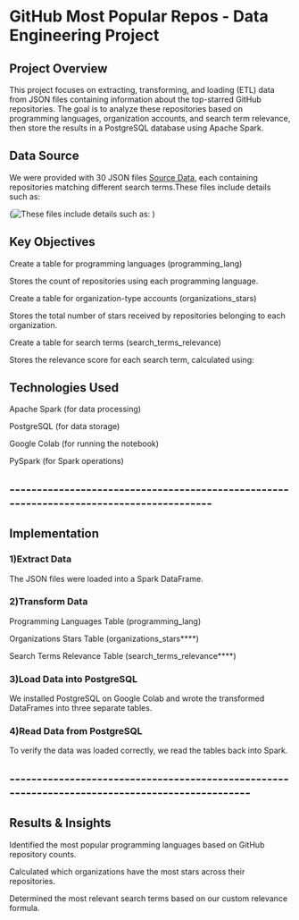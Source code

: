 # GitHub Most Popular Repos - Data Engineering Project

## Project Overview

This project focuses on extracting, transforming, and loading (ETL) data from JSON files containing information about the top-starred GitHub repositories. The goal is to analyze these repositories based on programming languages, organization accounts, and search term relevance, then store the results in a PostgreSQL database using Apache Spark.

## Data Source

We were provided with 30 JSON files [Source Data](https://www.kaggle.com/datasets/anshulmehtakaggl/top-1000-github-repositories-for-multiple-domains?select=Spark.json), each containing repositories matching different search terms.These files include details such as:


(![These files include details such as: ](https://github.com/user-attachments/assets/534b2d42-9b90-43ed-a237-f9a39b493d93)
)

## Key Objectives

Create a table for programming languages (programming_lang)

Stores the count of repositories using each programming language.

Create a table for organization-type accounts (organizations_stars)

Stores the total number of stars received by repositories belonging to each organization.

Create a table for search terms (search_terms_relevance)

Stores the relevance score for each search term, calculated using:



## Technologies Used

Apache Spark (for data processing)

PostgreSQL (for data storage)

Google Colab (for running the notebook)

PySpark (for Spark operations)

## ----------------------------------------------------------------------------------------
## Implementation

 ### 1️)Extract Data

The JSON files were loaded into a Spark DataFrame.

 ### 2️)Transform Data

Programming Languages Table (programming_lang)

Organizations Stars Table (organizations_stars****)

Search Terms Relevance Table (search_terms_relevance****)

 ### 3️)Load Data into PostgreSQL

We installed PostgreSQL on Google Colab and wrote the transformed DataFrames into three separate tables.

### 4️)Read Data from PostgreSQL

To verify the data was loaded correctly, we read the tables back into Spark.

## -----------------------------------------------------------------------------------------------

## Results & Insights

Identified the most popular programming languages based on GitHub repository counts.

Calculated which organizations have the most stars across their repositories.

Determined the most relevant search terms based on our custom relevance formula.

